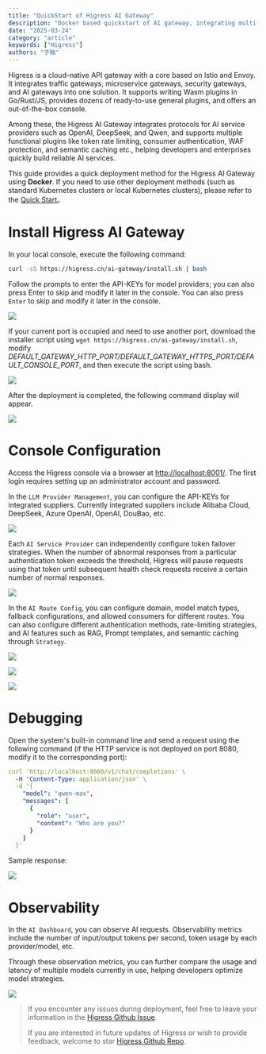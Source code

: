 ```yaml
---
title: "QuickStart of Higress AI Gateway"
description: "Docker based quickstart of AI gateway, integrating multi-model protocol proxy functions, observing model usage, and managing calling consumers"
date: "2025-03-24"
category: "article"
keywords: ["Higress"]
authors: "子釉"
---
```


Higress is a cloud-native API gateway with a core based on Istio and Envoy. It integrates traffic gateways, microservice gateways, security gateways, and AI gateways into one solution. It supports writing Wasm plugins in Go/Rust/JS, provides dozens of ready-to-use general plugins, and offers an out-of-the-box console.


Among these, the Higress AI Gateway integrates protocols for AI service providers such as OpenAI, DeepSeek, and Qwen, and supports multiple functional plugins like token rate limiting, consumer authentication, WAF protection, and semantic caching etc., helping developers and enterprises quickly build reliable AI services.


This guide provides a quick deployment method for the Higress AI Gateway using **Docker**. If you need to use other deployment methods (such as standard Kubernetes clusters or local Kubernetes clusters), please refer to the [Quick Start](https://higress.cn/en/docs/latest/user/quickstart/)。


# Install Higress AI Gateway

In your local console, execute the following command:

```bash
curl -sS https://higress.cn/ai-gateway/install.sh | bash
```

Follow the prompts to enter the API-KEYs for model providers; you can also press Enter to skip and modify it later in the console. You can also press `Enter` to skip and modify it later in the console.

![](https://intranetproxy.alipay.com/skylark/lark/0/2025/png/66357218/1741063971166-0b83c7c9-b093-49f1-b38b-145994623f30.png)



If your current port is occupied and need to use another port, download the installer script using `wget https://higress.cn/ai-gateway/install.sh`, modify *DEFAULT_GATEWAY_HTTP_PORT/DEFAULT_GATEWAY_HTTPS_PORT/DEFAULT_CONSOLE_PORT*, and then execute the script using bash.

![](https://intranetproxy.alipay.com/skylark/lark/0/2025/png/66357218/1741059869116-ab053c2c-0aaf-451b-8cad-21ac9664c28d.png)



After the deployment is completed, the following command display will appear.

![](https://intranetproxy.alipay.com/skylark/lark/0/2025/png/66357218/1741063935811-ddf2eef7-967d-49a8-92e6-f99613b7dbf7.png)



# Console Configuration
Access the Higress console via a browser at [http://localhost:8001/](http://localhost:8001/). The first login requires setting up an administrator account and password.

In the `LLM Provider Management`, you can configure the API-KEYs for integrated suppliers. Currently integrated suppliers include Alibaba Cloud, DeepSeek, Azure OpenAI, OpenAI, DouBao, etc.

![](https://intranetproxy.alipay.com/skylark/lark/0/2025/png/66357218/1742801837367-13136bd3-0481-4569-a739-3c988297d6e4.png)

Each `AI Service Provider` can independently configure token failover strategies. When the number of abnormal responses from a particular authentication token exceeds the threshold, Higress will pause requests using that token until subsequent health check requests receive a certain number of normal responses.



![](https://intranetproxy.alipay.com/skylark/lark/0/2025/png/66357218/1742801879234-bf9d23ff-6a61-40ff-bcae-cabf5dbb3091.png)



In the `AI Route Config`, you can configure domain, model match types, fallback configurations, and allowed consumers for different routes. You can also configure different authentication methods, rate-limiting strategies, and AI features such as RAG, Prompt templates, and semantic caching through `Strategy`.

![](https://intranetproxy.alipay.com/skylark/lark/0/2025/png/66357218/1742802115240-ab3ce046-f8db-486a-9fab-95ecefd15889.png)

![](https://intranetproxy.alipay.com/skylark/lark/0/2025/png/66357218/1742802001349-179c2ec1-1a2b-45e5-b5ce-df2e927a6db3.png)

![](https://intranetproxy.alipay.com/skylark/lark/0/2025/png/66357218/1742802137146-e3975a31-d91e-4184-aa00-7390243bdbee.png)



# Debugging
Open the system's built-in command line and send a request using the following command (if the HTTP service is not deployed on port 8080, modify it to the corresponding port):

```yaml
curl 'http://localhost:8080/v1/chat/completions' \
  -H 'Content-Type: application/json' \
  -d '{
    "model": "qwen-max",
    "messages": [
      {
        "role": "user",
        "content": "Who are you?"
      }
    ]
  }'

```

Sample response:

![](https://intranetproxy.alipay.com/skylark/lark/0/2025/png/66357218/1742354509233-53a38717-3b3d-49cb-9c4e-7d9b6ec5c77d.png)



# Observability
In the `AI Dashboard`, you can observe AI requests. Observability metrics include the number of input/output tokens per second, token usage by each provider/model, etc.

Through these observation metrics, you can further compare the usage and latency of multiple models currently in use, helping developers optimize model strategies.

![](https://intranetproxy.alipay.com/skylark/lark/0/2025/png/66357218/1742354552167-7efc3978-1942-4935-83ce-fcf3a229e859.png)


> If you encounter any issues during deployment, feel free to leave your information in the [Higress Github Issue](https://github.com/alibaba/higress/issues).
>
> If you are interested in future updates of Higress or wish to provide feedback, welcome to star [Higress Github Repo](https://github.com/alibaba/higress/).
